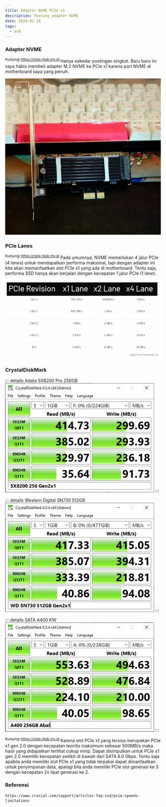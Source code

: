 ```yaml
---
title: Adapter NVME PCIe x1
description: Testing adapter NVME
date: 2024-02-18
tags:
  - ssd
---
```


### Adapter NVME
<sup class="watermark">Kunjungi https://note.rkgk.my.id </sup>Hanya sekedar postingan singkat. Baru baru ini saya habis membeli adapter M.2 NVME ke PCIe x1 karena port NVME di motherboard saya yang penuh. 

![PCIE Speed](/public/pcie1-nvme.jpg)<br>

### PCIe Lanes

<sup class="watermark">Kunjungi https://note.rkgk.my.id </sup>Pada umumnya, NVME memerlukan 4 jalur PCIe (*4 lanes*) untuk mendapatkan performa maksimal, tapi dengan adapter ini kita akan memanfaatkan slot PCIe x1 yang ada di motherboard. Tentu saja, performa SSD hanya akan berjalan dengan kecepatan 1 jalur PCIe (1 *lane*).<br>

![PCIE](/public/PCIEGen.png)
<br>

### CrystalDiskMark

::: details Adata SX8200 Pro 256GB
![SX8200](/public/sx8200x1.png)
:::

::: details Western Digital SN730 512GB
![SN730](/public/sn730x1.png)
:::

::: details SATA A400 KW
![A400](/public/a400kwdiskmark.png)
:::

<sup class="watermark">Kunjungi https://note.rkgk.my.id </sup>Karena slot PCIe x1 yang tersisa merupakan PCIe x1 gen 2.0 dengan kecepatan teoritis maksimum sebesar 500MB/s maka hasil yang didapatkan terlihat cukup mirip. Dapat disimpulkan untuk PCIe x1 gen 2.0 memiliki kecepatan sedikit di bawah dari SATA 6.0 Gbps. Tentu saja apabila anda memiliki slot PCIe x1 yang tidak terpakai dapat dimanfaatkan untuk penyimpanan data, apalagi bila anda memiliki PCIe slot generasi ke 3 dengan kecepatan 2x lipat generasi ke 2.

### Referensi
```
https://www.crucial.com/support/articles-faq-ssd/pcie-speeds-limitations
```